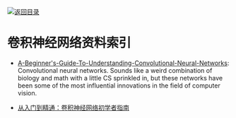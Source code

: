 [![返回目录](https://parg.co/UGo)](https://parg.co/b4z)

# 卷积神经网络资料索引

* [A-Beginner's-Guide-To-Understanding-Convolutional-Neural-Networks](http://6me.us/a7X): Convolutional neural networks. Sounds like a weird combination of biology and math with a little CS sprinkled in, but these networks have been some of the most influential innovations in the field of computer vision.

* [从入门到精通：卷积神经网络初学者指南 ](http://www.jiqizhixin.com/article/1363)
